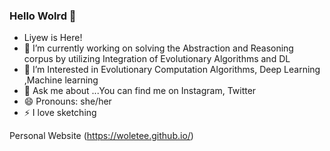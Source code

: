 ###  Hello Wolrd 👋
- Liyew is Here!
- 🔭 I’m currently working on solving the Abstraction and Reasoning corpus by utilizing Integration of Evolutionary Algorithms and DL
- 🌱 I’m Interested in  Evolutionary Computation Algorithms, Deep Learning ,Machine learning
- 💬 Ask me about ...You can find me on Instagram, Twitter
- 😄 Pronouns: she/her
- ⚡ I love sketching


 Personal Website (https://woletee.github.io/)
<!--
**woletee/woletee** is a ✨ _special_ ✨ repository because its `README.md` (this file) appears on your GitHub profile.

Here are some ideas to get you started:
- Hello Wolrd , Liyew is Here!
- 🔭 I’m currently working on solving the Abstraction and Reasoning corpus 
- 🌱 I’m Interested in Evolutionary Computation, Deep Learning ,Machine learning
- 💬 Ask me about ...
- 😄 Pronouns: she/her
- ⚡ Fun fact: I like sketching 
-->

